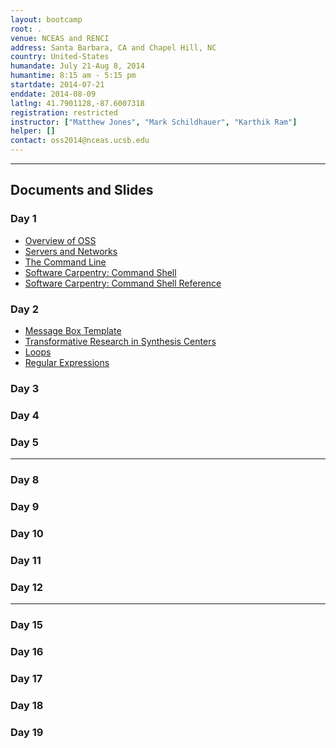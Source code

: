 ```yaml
---
layout: bootcamp
root: .
venue: NCEAS and RENCI
address: Santa Barbara, CA and Chapel Hill, NC
country: United-States
humandate: July 21-Aug 8, 2014
humantime: 8:15 am - 5:15 pm
startdate: 2014-07-21
enddate: 2014-08-09
latlng: 41.7901128,-87.6007318
registration: restricted
instructor: ["Matthew Jones", "Mark Schildhauer", "Karthik Ram"]
helper: []
contact: oss2014@nceas.ucsb.edu
---
```

<!--
    Edit the values in the parameter block above to be appropriate for your bootcamp.
    Please use three-letter month names for the 'humandate' field.
-->

<hr/>

<!--
    Edit this block to show the agenda for your bootcamp.
-->
<h2>Documents and Slides</h2>

<div class="row-fluid">
  <div class="span6">
    <h3>Day 1</h3>
    <ul>
        <li><a href="day-01/20140721-jones-oss-intro.pptx">Overview of OSS</a></li>
        <li><a href="day-01/servers-and-networks.html">Servers and Networks</a></li>
        <li><a href="day-01/command-line.html">The Command Line</a></li>
        <li><a href="http://software-carpentry.org/v5/novice/shell/">Software Carpentry: Command Shell</a></li>
        <li><a href="http://software-carpentry.org/v5/novice/ref/01-shell.html">Software Carpentry: Command Shell Reference</a></li>
    </ul>
  </div>
  <div class="span6">
    <h3>Day 2</h3>
    <ul>
        <li><a href="day-02/COMPASSMessageBoxBlank.docx">Message Box Template</a></li>
        <li><a href="day-02/parker-oss2014-transform-synthesis.ppt">Transformative Research in Synthesis Centers</a></li>
        <li><a href="day-02/bash-loops.html">Loops</a></li>
        <li><a href="day-02/regular-expressions.html">Regular Expressions</a></li>
    </ul>
  </div>
</div>
<div class="row-fluid">
  <div class="span6">
    <h3>Day 3</h3>
    <ul>
    </ul>
  </div>
  <div class="span6">
    <h3>Day 4</h3>
    <ul>
    </ul>
  </div>
</div>
<div class="row-fluid">
  <div class="span6">
    <h3>Day 5</h3>
    <ul>
    </ul>
  </div>
</div>
<hr/>

<div class="row-fluid">
  <div class="span6">
    <h3>Day 8</h3>
    <ul>
    </ul>
  </div>
  <div class="span6">
    <h3>Day 9</h3>
    <ul>
    </ul>
  </div>
</div>
<div class="row-fluid">
  <div class="span6">
    <h3>Day 10</h3>
    <ul>
    </ul>
  </div>
  <div class="span6">
    <h3>Day 11</h3>
    <ul>
    </ul>
  </div>
</div>
<div class="row-fluid">
  <div class="span6">
    <h3>Day 12</h3>
    <ul>
    </ul>
  </div>
</div>
<hr/>

<div class="row-fluid">
  <div class="span6">
    <h3>Day 15</h3>
    <ul>
    </ul>
  </div>
  <div class="span6">
    <h3>Day 16</h3>
    <ul>
    </ul>
  </div>
</div>
<div class="row-fluid">
  <div class="span6">
    <h3>Day 17</h3>
    <ul>
    </ul>
  </div>
  <div class="span6">
    <h3>Day 18</h3>
    <ul>
    </ul>
  </div>
</div>
<div class="row-fluid">
  <div class="span6">
    <h3>Day 19</h3>
    <ul>
    </ul>
  </div>
</div>


